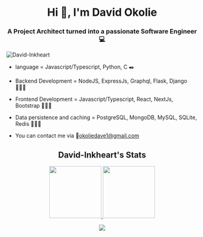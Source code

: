 <h1 align = "center">Hi 👋, I'm David Okolie</h1>
<h3 align = "center">A Project Architect turned into a passionate Software Engineer 💻</h1>

<p align="left"> <img src="https://komarev.com/ghpvc/?username=David-Inkheart&label=Profile%20views&color=0e75b6&style=flat" alt="David-Inkheart" /> </p>

* language = Javascript/Typescript, Python, C :black_nib:
> 
* Backend Development = NodeJS, ExpressJs, Graphql, Flask, Django 👩🏾‍💻
> 
* Frontend Development = Javascript/Typescript, React, NextJs, Bootstrap 👩🏾‍💻
> 
* Data persistence and caching = PostgreSQL, MongoDB, MySQL, SQLite, Redis 👩🏾‍💻
>
* You can contact me via 📧okoliedave1@gmail.com

<h2 align="center"> David-Inkheart's Stats </h2>
<p align="center" >
<a href="https://www.davidokolie.me/"><img height="137px" src="https://github-readme-stats.vercel.app/api?username=David-Inkheart&hide_title=true&hide_border=true&show_icons=true&include_all_commits=true&count_private=true&line_height=21&text_color=000&icon_color=000&bg_color=0,ea6161,ffc64d,fffc4d,52fa5a&theme=graywhite" />
<img height="137px" src="https://github-readme-stats.vercel.app/api/top-langs/?username=David-Inkheart&hide=html&hide_title=true&hide_border=true&layout=compact&langs_count=6&exclude_repo=comp426,Redventures-Movie-Quotes&text_color=000&icon_color=fff&bg_color=0,52fa5a,4dfcff,c64dff&theme=graywhite" /></a>
</p>

<p align="center">
<img src="https://github-profile-trophy.vercel.app/?username=David-Inkheart&theme=juicyfresh&no-frame=true&row=1&&margin-w=20&no-bg=true)](https://github-profile-trophy.vercel.app/?username=David-Inkheart&theme=juicyfresh&no-frame=true&row=1&&margin-w=20&no-bg=true)" />
</p>

